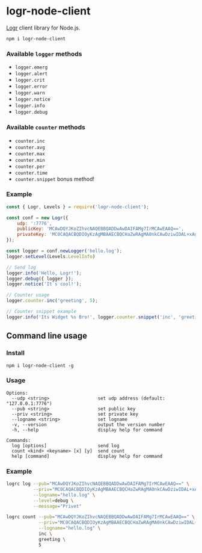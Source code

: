 # logr-node-client

[Logr] client library for Node.js.

[Logr]: https://github.com/504dev/logr


    npm i logr-node-client

### Available `logger` methods

* `logger.emerg`
* `logger.alert`
* `logger.crit`
* `logger.error`
* `logger.warn`
* `logger.notice`
* `logger.info`
* `logger.debug`

### Available `counter` methods

* `counter.inc`
* `counter.avg`
* `counter.max`
* `counter.min`
* `counter.per`
* `counter.time`
* `counter.snippet` bonus method!

### Example

```javascript
const { Logr, Levels } = require('logr-node-client');

const conf = new Logr({
    udp: ':7776',
    publicKey: 'MCAwDQYJKoZIhvcNAQEBBQADDwAwDAIFAMg7IrMCAwEAAQ==',
    privateKey: 'MC0CAQACBQDIOyKzAgMBAAECBQCHaZwRAgMA0nkCAwDziwIDAL+xAgJMKwICGq0=',
});

const logger = conf.newLogger('hello.log');
logger.setLevel(Levels.LevelInfo)

// Send log
logger.info('Hello, Logr!');
logger.debug({ logger });
logger.notice('It`s cool!');

// Counter usage
logger.counter.inc('greeting', 5);

// Counter snippet example
logger.info('Its Widget %s Bro!', logger.counter.snippet('inc', 'greeting', 30))
```

## Command line usage

### Install
    npm i logr-node-client -g

### Usage
    Options:
      --udp <string>                  set udp address (default: "127.0.0.1:7776")
      --pub <string>                  set public key
      --priv <string>                 set private key
      --logname <string>              set logname
      -v, --version                   output the version number
      -h, --help                      display help for command

    Commands:
      log [options]                   send log
      count <kind> <keyname> [x] [y]  send count
      help [command]                  display help for command


### Example

```bash
logrc log --pub="MCAwDQYJKoZIhvcNAQEBBQADDwAwDAIFAMg7IrMCAwEAAQ==" \
          --priv="MC0CAQACBQDIOyKzAgMBAAECBQCHaZwRAgMA0nkCAwDziwIDAL+xAgJMKwICGq0=" \
          --logname="hello.log" \
          --level=debug \
          --message="Privet"

```
```bash
logrc count --pub="MCAwDQYJKoZIhvcNAQEBBQADDwAwDAIFAMg7IrMCAwEAAQ==" \
            --priv="MC0CAQACBQDIOyKzAgMBAAECBQCHaZwRAgMA0nkCAwDziwIDAL+xAgJMKwICGq0=" \
            --logname="hello.log" \
            inc \
            greeting \
            5
```
